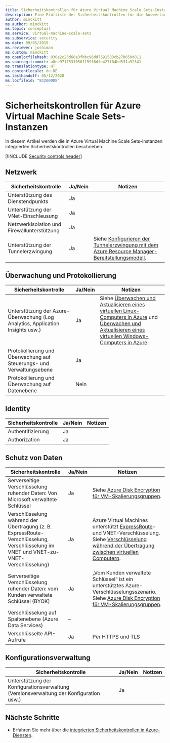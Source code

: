 ```yaml
---
title: Sicherheitskontrollen für Azure Virtual Machine Scale Sets-Instanzen
description: Eine Prüfliste der Sicherheitskontrollen für die Auswertung von Azure Virtual Machine Scale Sets-Instanzen
author: mimckitt
ms.author: mimckitt
ms.topic: conceptual
ms.service: virtual-machine-scale-sets
ms.subservice: security
ms.date: 09/05/2019
ms.reviewer: jushiman
ms.custom: mimckitt
ms.openlocfilehash: 030e2c23d68a3fbbc96dd7591583cb27b650d011
ms.sourcegitcommit: a8ee9717531050115916dfe427f84bd531a92341
ms.translationtype: HT
ms.contentlocale: de-DE
ms.lasthandoff: 05/12/2020
ms.locfileid: "83200008"
---
```

# <a name="security-controls-for-azure-virtual-machine-scale-sets"></a>Sicherheitskontrollen für Azure Virtual Machine Scale Sets-Instanzen

In diesem Artikel werden die in Azure Virtual Machine Scale Sets-Instanzen integrierten Sicherheitskontrollen beschrieben.

[!INCLUDE [Security controls header](../../includes/security-controls-header.md)]

## <a name="network"></a>Netzwerk

| Sicherheitskontrolle | Ja/Nein | Notizen |
|---|---|--|
| Unterstützung des Dienstendpunkts| Ja | |
| Unterstützung der VNet-Einschleusung| Ja | |
| Netzwerkisolation und Firewallunterstützung| Ja |  |
| Unterstützung der Tunnelerzwingung| Ja | Siehe [Konfigurieren der Tunnelerzwingung mit dem Azure Resource Manager-Bereitstellungsmodell](/azure/vpn-gateway/vpn-gateway-forced-tunneling-rm). |

## <a name="monitoring--logging"></a>Überwachung und Protokollierung

| Sicherheitskontrolle | Ja/Nein | Notizen|
|---|---|--|
| Unterstützung der Azure-Überwachung (Log Analytics, Application Insights usw.)| Ja | Siehe [Überwachen und Aktualisieren eines virtuellen Linux-Computers in Azure](/azure/virtual-machines/linux/tutorial-monitoring) und [Überwachen und Aktualisieren eines virtuellen Windows-Computers in Azure](/azure/virtual-machines/windows/tutorial-monitoring). |
| Protokollierung und Überwachung auf Steuerungs- und Verwaltungsebene| Ja |  |
| Protokollierung und Überwachung auf Datenebene | Nein |  |

## <a name="identity"></a>Identity

| Sicherheitskontrolle | Ja/Nein | Notizen|
|---|---|--|
| Authentifizierung| Ja |  |
| Authorization| Ja |  |

## <a name="data-protection"></a>Schutz von Daten

| Sicherheitskontrolle | Ja/Nein | Notizen |
|---|---|--|
| Serverseitige Verschlüsselung ruhender Daten: Von Microsoft verwaltete Schlüssel | Ja | Siehe [Azure Disk Encryption für VM-Skalierungsgruppen](disk-encryption-overview.md). |
| Verschlüsselung während der Übertragung (z. B. ExpressRoute-Verschlüsselung, Verschlüsselung im VNET und VNET-zu-VNET-Verschlüsselung)| Ja | Azure Virtual Machines unterstützt [ExpressRoute](/azure/expressroute)- und VNET-Verschlüsselung. Siehe [Verschlüsselung während der Übertragung zwischen virtuellen Computern](/azure/security/security-azure-encryption-overview#in-transit-encryption-in-vms). |
| Serverseitige Verschlüsselung ruhender Daten: vom Kunden verwaltete Schlüssel (BYOK) | Ja | „Vom Kunden verwaltete Schlüssel“ ist ein unterstütztes Azure-Verschlüsselungsszenario. Siehe [Azure Disk Encryption für VM-Skalierungsgruppen](disk-encryption-overview.md).|
| Verschlüsselung auf Spaltenebene (Azure Data Services)| – | |
| Verschlüsselte API-Aufrufe| Ja | Per HTTPS und TLS |

## <a name="configuration-management"></a>Konfigurationsverwaltung

| Sicherheitskontrolle | Ja/Nein | Notizen|
|---|---|--|
| Unterstützung der Konfigurationsverwaltung (Versionsverwaltung der Konfiguration usw.)| Ja |  | 

## <a name="next-steps"></a>Nächste Schritte

- Erfahren Sie mehr über die [integrierten Sicherheitskontrollen in Azure-Diensten](../security/fundamentals/security-controls.md).
